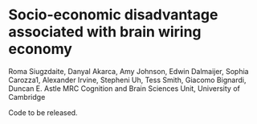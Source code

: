 # Socio-economic disadvantage associated with brain wiring economy
Roma Siugzdaite, Danyal Akarca, Amy Johnson, Edwin Dalmaijer, Sophia Carozza1, Alexander Irvine, Stepheni Uh, Tess Smith, Giacomo Bignardi, Duncan E. Astle
MRC Cognition and Brain Sciences Unit, University of Cambridge

Code to be released.
